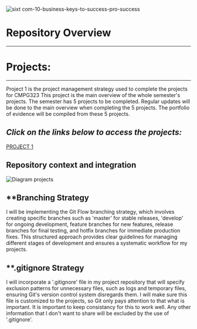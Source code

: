 ![sixt com-10-business-keys-to-success-pro-success](https://github.com/WillemHeyneke/CMPG323-Overview-13156446/assets/145063933/eec69bb4-8f12-48df-91df-3b9c13391151)
# **Repository Overview**
---
# **Projects:**
---
Project 1 is the project management strategy used to complete the projects for CMPG323
This project is the main overview of the whole semester's projects. The semester has 5 projects to be completed.
Regular updates will be done to the main overview when completing the 5 projects. 
The portfolio of evidence will be compiled from these 5 projects.
## _Click on the links below to access the projects:_
<a href = "https://github.com/users/WillemHeyneke/projects/3"> PROJECT 1 </a>


## **Repository context and integration**

![Diagram projects](https://github.com/WillemHeyneke/CMPG323-Overview-13156446/assets/145063933/0db920a2-67df-4c37-9f29-705627da60fb)

## **Branching Strategy
I will be implementing the Git Flow branching strategy, which involves creating specific branches such as 'master' for stable releases, 'develop' for ongoing development, feature branches for new features, release branches for final testing, and hotfix branches for immediate production fixes. This structured approach provides clear guidelines for managing different stages of development and ensures a systematic workflow for my projects.

## **.gitignore Strategy
I will incorporate a '.gitignore' file in my project repository that will specify exclusion patterns for unnecessary files, such as logs and temporary files, ensuring Git's version control system disregards them. I will make sure this file is customized to the projects, so Git only pays attention to that what is important. It is important to keep consistancy for this to work well. Any other information that I don't want to share will be excluded by the use of '.gitignore'.
